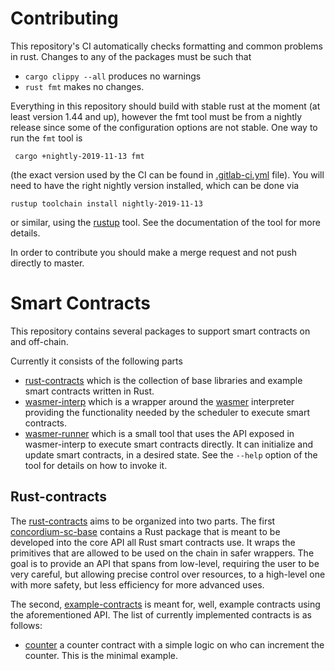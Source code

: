 # Contributing

This repository's CI automatically checks formatting and common problems in rust.
Changes to any of the packages must be such that
- ```cargo clippy --all``` produces no warnings
- ```rust fmt``` makes no changes.

Everything in this repository should build with stable rust at the moment (at least version 1.44 and up), however the fmt tool must be from a nightly release since some of the configuration options are not stable. One way to run the `fmt` tool is 
```
 cargo +nightly-2019-11-13 fmt
```
(the exact version used by the CI can be found in [.gitlab-ci.yml](./.gitlab-ci.yml) file). You will need to have the right nightly version installed, which can be done via
```
rustup toolchain install nightly-2019-11-13
```
or similar, using the [rustup](https://rustup.rs/) tool. See the documentation of the tool for more details.

In order to contribute you should make a merge request and not push directly to master.



# Smart Contracts

This repository contains several packages to support smart contracts on and off-chain.

Currently it consists of the following parts
- [rust-contracts](./rust-contracts) which is the collection of base libraries and example smart contracts written in Rust.
- [wasmer-interp](./wasmer-interp) which is a wrapper around the [wasmer](https://github.com/wasmerio/wasmer) interpreter providing the functionality needed by the scheduler to execute smart contracts.
- [wasmer-runner](./wasmer-runner) which is a small tool that uses the API exposed in wasmer-interp to execute smart contracts directly. It can initialize and update smart contracts, in a desired state. See the `--help` option of the tool for details on how to invoke it.

## Rust-contracts

The [rust-contracts](./rust-contracts) aims to be organized into two parts. The first [concordium-sc-base](./rust-contracts/concordium-sc-base) contains a Rust package that is meant to be developed into the core API all Rust smart contracts use. It wraps the primitives that are allowed to be used on the chain in safer wrappers. The goal is to provide an API that spans from low-level, requiring the user to be very careful, but allowing precise control over resources, to a high-level one with more safety, but less efficiency for more advanced uses.

The second, [example-contracts](./rust-contracts/example-contracts) is meant for, well, example contracts using the aforementioned API.
The list of currently implemented contracts is as follows:
- [counter](./rust-contracts/example-contracts/counter) a counter contract with a simple logic on who can increment the counter. This is the minimal example.
